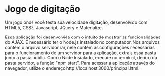 # Jogo de digitação
Um jogo onde você testa sua velocidade digitação, desenvolvido com HTML5, CSS3, Javascript, JQuery e Materialize.

Essa aplicação foi desenvolvida com o intuito de mostrar as funcionalidades do AJAX. É necessário ter o Node.js instalado no computador.
Nos arquivos contém o arquivo servidor.rar, nele contém as configurações necessárias para o funcionamento de um servidor para a aplicação, extraia essa pasta junto a 
pasta public. Com o Node instalado, execute no terminal, dentro da pasta servidor, a função "npm start". Para acessar a aplicação através do navegador, utilize o endereço 
http://localhost:3000/principal.html. 
